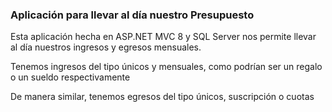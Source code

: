 ### Aplicación para llevar al día nuestro Presupuesto 

Esta aplicación hecha en ASP.NET MVC 8 y SQL Server nos permite llevar al día nuestros ingresos y egresos mensuales.

Tenemos ingresos del tipo únicos y mensuales, como podrían ser un regalo o un sueldo respectivamente

De manera similar, tenemos egresos del tipo únicos, suscripción o cuotas
